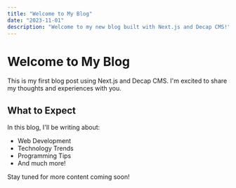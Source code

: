 ```yaml
---
title: "Welcome to My Blog"
date: "2023-11-01"
description: "Welcome to my new blog built with Next.js and Decap CMS!"
---
```


# Welcome to My Blog

This is my first blog post using Next.js and Decap CMS. I'm excited to share my thoughts and experiences with you.

## What to Expect

In this blog, I'll be writing about:
- Web Development
- Technology Trends
- Programming Tips
- And much more!

Stay tuned for more content coming soon!